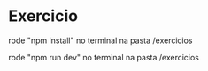 # Exercicio

rode "npm install" no terminal na pasta /exercicios

rode "npm run dev" no terminal na pasta /exercicios
